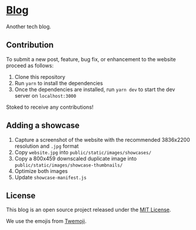# [Blog](https://stoked.dev/)

Another tech blog.

## Contribution

To submit a new post, feature, bug fix, or enhancement to the website proceed as follows:

1. Clone this repository
2. Run `yarn` to install the dependencies
3. Once the dependencies are installed, run `yarn dev` to start the dev server on `localhost:3000`

Stoked to receive any contributions!

## Adding a showcase

1. Capture a screenshot of the website with the recommended 3836x2200 resolution and `.jpg` format
2. Copy `website.jpg` into `public/static/images/showcases/`
3. Copy a 800x459 downscaled duplicate image into `public/static/images/showcase-thumbnails/`
4. Optimize both images
5. Update `showcase-manifest.js`

## License

This blog is an open source project released under the [MIT License](https://github.com/zeit/next-site/blob/master/README.md).

We use the emojis from [Twemoji](https://twemoji.twitter.com).
